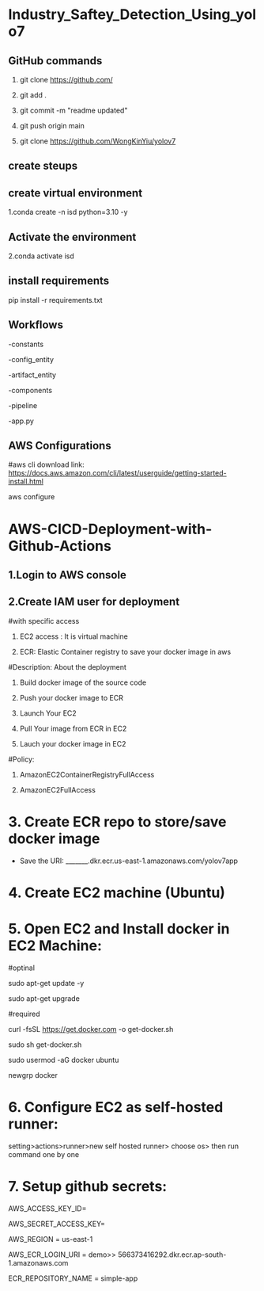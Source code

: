 # Industry_Saftey_Detection_Using_yolo7

## GitHub commands

1. git clone https://github.com/

2. git add .

3. git commit -m "readme updated"

4. git push origin main

5. git clone https://github.com/WongKinYiu/yolov7


## create steups

## create virtual environment

1.conda create -n isd python=3.10 -y


## Activate the environment 

2.conda activate isd

## install requirements

pip install -r requirements.txt

## Workflows

-constants

-config_entity

-artifact_entity

-components

-pipeline

-app.py


## AWS Configurations


#aws cli download link: https://docs.aws.amazon.com/cli/latest/userguide/getting-started-install.html

aws configure

# AWS-CICD-Deployment-with-Github-Actions

## 1.Login to AWS console

## 2.Create IAM user for deployment

#with specific access

1. EC2 access : It is virtual machine

2. ECR: Elastic Container registry to save your docker image in aws


#Description: About the deployment

1. Build docker image of the source code

2. Push your docker image to ECR

3. Launch Your EC2 

4. Pull Your image from ECR in EC2

5. Lauch your docker image in EC2

#Policy:

1. AmazonEC2ContainerRegistryFullAccess

2. AmazonEC2FullAccess

# 3. Create ECR repo to store/save docker image

- Save the URI: _______.dkr.ecr.us-east-1.amazonaws.com/yolov7app

# 4. Create EC2 machine (Ubuntu)

# 5. Open EC2 and Install docker in EC2 Machine:

#optinal

sudo apt-get update -y

sudo apt-get upgrade

#required

curl -fsSL https://get.docker.com -o get-docker.sh

sudo sh get-docker.sh

sudo usermod -aG docker ubuntu

newgrp docker

# 6. Configure EC2 as self-hosted runner:

setting>actions>runner>new self hosted runner> choose os> then run command one by one

# 7. Setup github secrets:

AWS_ACCESS_KEY_ID=

AWS_SECRET_ACCESS_KEY=

AWS_REGION = us-east-1

AWS_ECR_LOGIN_URI = demo>>  566373416292.dkr.ecr.ap-south-1.amazonaws.com

ECR_REPOSITORY_NAME = simple-app
